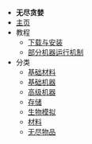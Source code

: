 - **无尽贪婪**
- [主页](./)
- 教程
    - [下载与安装](/Install#InfinityExpansion)
    - [部分机器运行机制](./Operating-Mechanism)
- 分类
    - [基础材料](./Materials)
    - [基础机器](./Basic-Machines)
    - [高级机器](./Advanced-Machines)
    - [存储](./Barrels)
    - [生物模拟](./Mob-Simulation)
    - [材料](./Singularities)
    - [无尽物品](./Infinity-Items)
